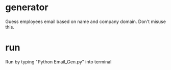 # generator
Guess employees email based on name and company domain. Don't misuse this.

# run
Run by typing "Python Email_Gen.py" into terminal
